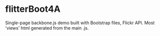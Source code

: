 flitterBoot4A
=============

Single-page backbone.js demo built with Bootstrap files, Flickr API. Most 'views' html generated from the main .js.
